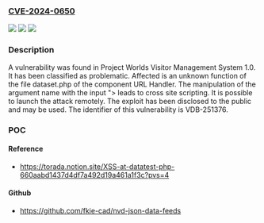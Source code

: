 ### [CVE-2024-0650](https://cve.mitre.org/cgi-bin/cvename.cgi?name=CVE-2024-0650)
![](https://img.shields.io/static/v1?label=Product&message=Visitor%20Management%20System&color=blue)
![](https://img.shields.io/static/v1?label=Version&message=%3D%201.0%20&color=brighgreen)
![](https://img.shields.io/static/v1?label=Vulnerability&message=CWE-79%20Cross%20Site%20Scripting&color=brighgreen)

### Description

A vulnerability was found in Project Worlds Visitor Management System 1.0. It has been classified as problematic. Affected is an unknown function of the file dataset.php of the component URL Handler. The manipulation of the argument name with the input "><script>alert('torada')</script> leads to cross site scripting. It is possible to launch the attack remotely. The exploit has been disclosed to the public and may be used. The identifier of this vulnerability is VDB-251376.

### POC

#### Reference
- https://torada.notion.site/XSS-at-datatest-php-660aabd1437d4df7a492d19a461a1f3c?pvs=4

#### Github
- https://github.com/fkie-cad/nvd-json-data-feeds


